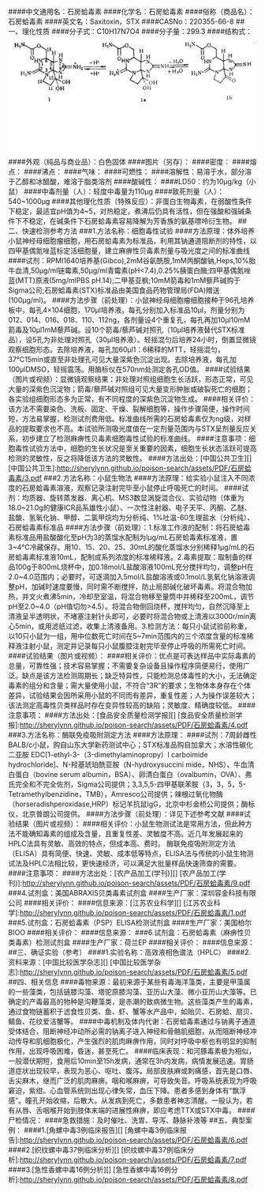 ####中文通用名：石房蛤毒素
####化学名：石房蛤毒素
####俗称（商品名）：石房蛤毒素
####英文名：Saxitoxin，STX 
####CASNo：220355-66-8
##一、理化性质
####分子式：C10H17N7O4
####分子量：299.3
####结构式：![结构式](./assets/duwu/石房蛤毒素/@0结构式.jpg)
####外观（纯品与商业品）：白色固体
####图片（另存）：
####密度：
####熔点：
####沸点：
####气味：
####可燃性：
####溶解性：易溶于水，部分溶于乙醇和冰醋酸，难溶于脂类溶剂
####酸碱性：
####LD50：约为10μg/kg（小鼠）
####中毒剂量（人）：轻度中毒量为110μg
####致死剂量（人）：540~1000μg
####其他理化性质（特殊反应）：非蛋白生物毒素，在弱酸性条件下稳定，最适宜pH值为4~5，对热稳定，煮沸后仍具有活性，但在强酸和强碱条件下不稳定，在碱条件下石房蛤毒素容易降解为芳香族的氨基嘌呤衍生物。
##二、快速检测参考方法
###1.方法名称：细胞毒性试验
####方法原理：体外培养小鼠神经母细胞瘤细胞，用石房蛤毒素为标准品，利用其钠通道阻断剂的特性，以四甲基偶氮唑蓝标定活细胞量，建立麻痹性贝毒素剂量与吸光度之间的标准曲线
####试剂：RPMI1640培养基(Gibco),2mM谷氨酰胺,1mM丙酮酸钠,Heps,10%胎牛血清,50μg/ml链霉素,50μg/ml青霉素(pH<7.4),0.25%胰蛋白酶;四甲基偶氮唑蓝(MTT)原液(5mg/mlPBS pH.14);二甲基亚枫;10mM箭毒和1mM藜芦碱购于Sigma公司;石房蛤毒素(STX)标准品由美国食品药物管理局(FDA)赠送(100μg/ml)。
####方法步骤（前处理）：小鼠神经母细胞瘤细胞接种于96孔培养板中，每孔4×104细胞，170μl培养液。每孔分别加入标准品10μl，剂量分别为012、014、016、018、110、112ng，各剂量设4个重复孔，每孔再加10μl10mM箭毒及10μl1mM藜芦碱。设10个箭毒/藜芦碱对照孔（10μl培养液替代STX标准品），设5孔为非处理对照孔（30μl培养液）。轻摇混匀后培养24小时，倒置显微镜观察细胞形态。去除培养液，每孔加60μl1：6稀释的MTT，轻摇混匀，37℃15min或直至非处理孔可见大量深紫色沉淀出现。去除培养液，每孔加100μlDMSO，轻摇震荡。用酶标仪在570nm处测定各孔OD值。
####试验结果（图片或视频）：显微镜观察结果：非处理对照组细胞生长活跃，形态正常，可见大量的深紫色沉淀物；箭毒/藜芦碱对照组可见大量变形肿胀或破裂死亡的细胞；各实验组细胞形态多为正常，有不同程度的深紫色沉淀物生成。
####相关评价：该方法不需要染色、洗板、固定、干燥、裂解细胞等，操作步骤简便，操作时间短，方法易掌握，检测试剂费用低。标准曲线所需的石房蛤毒素仅为ng级，对样品的提取要求也不高。本试验所测吸光度值在一定剂量范围内与STX呈剂量反应关系，初步建立了检测麻痹性贝毒素细胞毒性试验的标准曲线。
####注意事项：细胞毒性试验方法中，细胞的生长状况是至关重要的因素，细胞生长状态活跃可提高检测的灵敏性，反之将降低该方法的灵敏性。
####方法出处：[中国公共卫生][]
[中国公共卫生]:http://sherylynn.github.io/poison-search/assets/PDF/石房蛤毒素/3.pdf
###2.方法名称：小鼠生物法
####方法原理：给实验小鼠注入不同浓度的石房蛤毒素溶液，观察记录注射完毕至小鼠停止呼吸死亡的时间。
####试剂：均质器、旋转蒸发器、离心机、MS3数显涡旋混合仪、实验动物（体重为18.0~21.0g的健康ICR品系雄性小鼠）、一次性注射器、电子天平、丙酮、乙醚、盐酸、氢氧化钠、甲醇、二氯甲烷均为分析纯、1%吐温-60生理盐水（分析纯）、石房蛤毒素标准品
####方法步骤（前处理）：1.标准工作液的配制：将石房蛤毒素标准品用盐酸酸化至pH为3的蒸馏水配制为lμg/mL石房蛤毒素标准液，置3~4℃冷藏保存。用10、15、20、25、30mL的酸化蒸馏水分别稀释1μg/mL的石房蛤毒素标准液10mL，配制成系列浓度的标准稀释液。2.毒素提取：取制备的样品100g于800mL烧杯中，加0.18mol/L盐酸溶液100mL充分搅拌均匀，调整pH在2.0~4.0范围内；必要时，可逐滴加入5mol/L盐酸溶液或0.1mol/L氢氧化钠溶液调整pH，加碱时速度要慢，同时需不断搅拌，防止局部碱化破坏毒素。将混合物加热，并文火煮沸5min，冷却至室温，将混合物移至量筒中并稀释至200mL，调节pH至2.0~4.0（pH值切勿>4.5）。将混合物倒回烧杯，搅拌均匀，自然沉降至上清液呈半透明状，不堵塞注射针头即可，必要时将混合物或上清液以3000r/min离心5min，或用滤纸过滤，收集上清液备用。3.检测方法：每只小鼠试验前称重，以10只小鼠为一组，用中位数死亡时间在5~7min范围内的三个浓度含量的标准稀释液注射小鼠，测定并记录每只小鼠腹腔注射完毕至停止呼吸的所需死亡时间。
####试验结果（图片或视频）：
####相关评价：优点是可表达样品中实际毒素的总量，可靠性强；技术容易掌握；不需要复杂设备且操作程序简便易行，使用广泛。缺点是该方法检测周期长；缺乏特异性，只能检测总体毒性的大小，无法确定毒素的组分和含量；需大量使用小鼠，不符合“3R”的要求；生物体本身存在个体差异，试验结果会因所采用小鼠的不同而有差异，重复性差；人为操作误差较大；该法测定高毒性贝类样品时存在变异性较高的缺陷；灵敏度、精确度较低。
####注意事项：
####方法出处：[食品安全质量检测学报][]
[食品安全质量检测学报]:http://sherylynn.github.io/poison-search/assets/PDF/石房蛤毒素/4.pdf
###3.方法名称：酶联免疫吸附测定方法
####方法原理：
####试剂：7周龄雌性BALB/c小鼠，购自山东大学新药测试中心；STX标准品购自加拿大；水溶性碳化二亚胺 EDC[1-ethyl-3-（3-dimethylaminopropy）l carboimide hydrochloride]、N-羟基琥珀酰亚胺（N-hydroxysuccini mide，NHS）、牛血清白蛋白（bovine serum albumin，BSA）、卵清白蛋白（ovalbumin，OVA）、弗氏完全和不完全佐剂，Sigma公司提供；3,3,5,5-四甲基联苯胺（3，3，5，5-Tetramethylbenzidine，TMB），Amresco公司提供；辣根过氧化物酶（horseradishperoxidase,HRP）标记羊抗鼠IgG，北京中杉金桥公司提供；酶标仪，北京普朗公司提供。
####方法步骤（前处理）：详见下述参考文献
####试验结果（图片或视频）：
####相关评价：小鼠生物测试法是常用方法，但此种方法不能确知毒素的组成及含量，且重复性差、灵敏度不高。近几年发展起来的 HPLC法具有灵敏、高效的特点，但成本高、费时。 酶联免疫吸附测定方法（ELISA）具有简便、快速、灵敏、成本低等特点，ELISA法与传统的小鼠生物测试法及HPLC法相比较，更快速经济，可以满足大批量样品快速筛查的需要。
####注意事项：
####方法出处：[农产品加工(学刊)][]
[农产品加工(学刊)]:http://sherylynn.github.io/poison-search/assets/PDF/石房蛤毒素/9.pdf
###4.试剂盒：美国ABRAXIS贝类毒素试剂盒
####生产厂家：深圳容金科技有限公司
####相关评价：
####信息来源：[江苏农业科学][]
[江苏农业科学]:http://sherylynn.github.io/poison-search/assets/PDF/石房蛤毒素/1.pdf
###5.试剂盒：石房蛤毒素（PSP）ELISA检测试剂盒 
####生产厂家：美国柏尔BIOO
####相关评价：
####信息来源：
###6.试剂盒：石房蛤毒素（麻痹性贝类毒素）检测试剂盒
####生产厂家：荷兰EP
####相关评价：
####信息来源：
##三、确证实验（参考）
####1.实验名称：高效液相色谱法（HPLC）
####2.资料来源：[中国比较医学杂志][]
[中国比较医学杂志]:http://sherylynn.github.io/poison-search/assets/PDF/石房蛤毒素/5.pdf
##四、相关信息
####毒物来源：最初来源于某些有毒海洋藻类，主要是甲藻属的一些藻类，包括链膝沟藻、塔驼原膝沟藻、亚历山大藻、微小亚历山大藻等。已确定的产毒最高的物种是沟鞭藻类，是赤潮的致病微生物。这些藻类产生的毒素，通过食物链蓄积于滤食性贝类、鱼、虾、蟹等水产品中，如贻贝、石房蛤、扇贝、鲭鱼、花纹爱洁蟹等。
####中毒机制及体内代谢：石房蛤毒素通过与钠离子通道受体结合，阻断神经冲动所必需的钠离子进入神经和骨骼肌细胞，从而阻断神经冲动传导和肌细胞极化，产生强烈的肌肉麻痹作用，同时对呼吸中枢也有明显的抑制作用，出现呼吸困难，昏迷，甚至死亡。
####临床表现：和河豚毒素极为相似，一般潜伏期短，食用后10min至15h发病，通常在3h内发病，病情发展迅速。胃肠道症状出现较早，表现为恶心、呕吐、腹泻。局部皮肤麻或刺痛感，首先是口唇、舌尖麻木，继而广泛的肌肉麻痹。咽和喉麻痹，可导致失音。呼吸系统表现为呼吸窘迫，紫绀。心血管系统则出现心律失常，血压下降。患者多感到身体有“飘浮感”。瞳孔开始收缩，后散大。从发病到死亡，多数患者神志清醒。一般认为，若有从唇、舌咽喉开始到肢体末端的进展性麻痹，即应考虑TTX或STX中毒。
####尸检情况：
####急救措施：及时催吐、洗胃、导泻、静脉补液等
##五、典型案例：
####1.[角螺中毒3例临床报告][]
[角螺中毒3例临床报告]:http://sherylynn.github.io/poison-search/assets/PDF/石房蛤毒素/6.pdf
####2.[织纹螺中毒37例临床分析][]
[织纹螺中毒37例临床分析]:http://sherylynn.github.io/poison-search/assets/PDF/石房蛤毒素/7.pdf 
####3.[急性香螺中毒16例分析][]
[急性香螺中毒16例分析]:http://sherylynn.github.io/poison-search/assets/PDF/石房蛤毒素/8.pdf 
